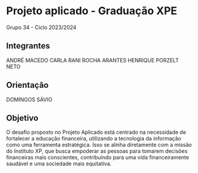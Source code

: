 # Projeto aplicado - Graduação XPE
Grupo 34 - Ciclo 2023/2024

  
## Integrantes
ANDRÉ MACEDO
CARLA RANI ROCHA ARANTES
HENRIQUE PORZELT NETO

  
## Orientação
DOMINGOS SÁVIO

  
## Objetivo
O desafio proposto no Projeto Aplicado está centrado na necessidade de fortalecer a educação financeira, utilizando a tecnologia da informação como uma ferramenta estratégica. Isso se alinha diretamente com a missão do Instituto XP, que busca empoderar as pessoas para tomarem decisões financeiras mais conscientes, contribuindo para uma vida financeiramente saudável e uma sociedade mais equitativa.
